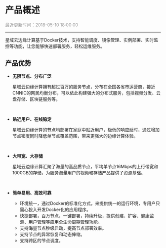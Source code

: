 # **产品概述**

<font color="#999999">最近更新时间：2018-05-10 18:00:00</font>

<hr class="page-header-hr"/>

星域云边缘计算基于Docker技术，支持智能调度、镜像管理、实例部署、实时监控等功能，让您能够快速部署服务，轻松运维服务。

## **产品优势**

- **无限节点、分布广泛**

    星域云边缘计算拥有超过百万的服务节点，分布在全国各省市运营商，接近CNNIC的网民均衡分布，可以依此构建强大的分布式服务，包括视频分发、云盘存储、区块链服务等。
<br>

- **贴近用户、在线稳定**

    星域云边缘计算的节点均部署在家庭中贴近用户，极低的响应延时，通过增加节点密度同时降低单节点覆盖范围，带来更强大的边缘计算体验。
<br>

- **大带宽、大存储**

    星域云边缘计算汇聚了海量的高品质节点，平均单节点16Mbps的上行带宽和1000GB的存储，为服务海量用户的视频和存储产品提供了资源基础。
<br>

- **简单易用、高效可靠**

    - 环境统一，通过Docker的标准化方式，来提供统一的运行环境，专用户只需心投入开发Docker化的应用程序。
    - 快捷部署，百万节点，一键部署，持续升级，提供创建、扩容、健康监测、用户管理等应用全生命周期管理功能。
    - 支持海量节点秒级启动，提高节点部署效率。
    - 支持节点的异常恢复和动态伸缩。
    - 支持跨区的节点调度。